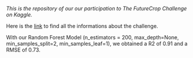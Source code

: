 <em> This is the repository of our our participation to The FutureCrop Challenge on Kaggle. </em>



Here is the <a href=https://www.kaggle.com/competitions/the-future-crop-challenge/overview target="_blank" rel="nofollow">link</a> to find all the informations about the challenge.


With our Random Forest Model (n_estimators = 200, max_depth=None, min_samples_split=2, min_samples_leaf=1), we obtained a R2 of 0.91 and a RMSE of 0.73.
